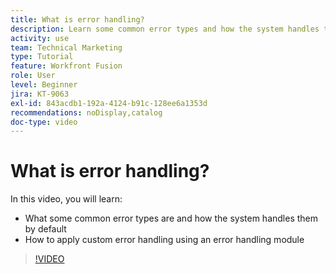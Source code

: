 ```yaml
---
title: What is error handling?
description: Learn some common error types and how the system handles them by default, then learn how to apply custom error handling in [!DNL Adobe Workfront Fusion].
activity: use
team: Technical Marketing
type: Tutorial
feature: Workfront Fusion
role: User
level: Beginner
jira: KT-9063
exl-id: 843acdb1-192a-4124-b91c-128ee6a1353d
recommendations: noDisplay,catalog
doc-type: video
---
```

# What is error handling?

In this video, you will learn:

* What some common error types are and how the system handles them by default
* How to apply custom error handling using an error handling module

>[!VIDEO](https://video.tv.adobe.com/v/335304/?quality=12&learn=on)
